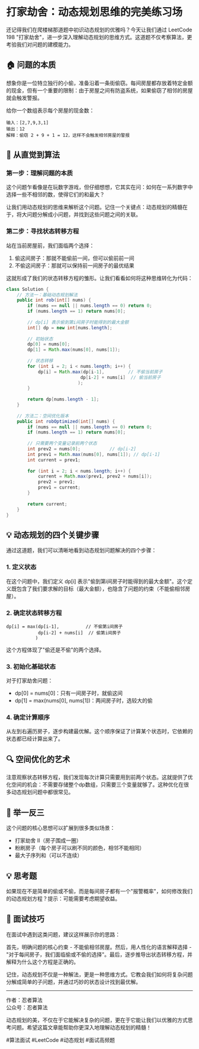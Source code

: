 # 打家劫舍：动态规划思维的完美练习场

还记得我们在爬楼梯那道题中初识动态规划的优雅吗？今天让我们通过 LeetCode 198 "打家劫舍"，进一步深入理解动态规划的思维方式。这道题不仅考察算法，更考验我们对问题的建模能力。

## 🏠 问题的本质

想象你是一位特立独行的小偷，准备沿着一条街偷窃。每间房屋都存放着特定金额的现金，但有一个重要的限制：由于房屋之间有防盗系统，如果偷窃了相邻的房屋就会触发警报。

给你一个数组表示每个房屋的现金数：

```
输入：[2,7,9,3,1]
输出：12
解释：偷窃 2 + 9 + 1 = 12，这样不会触发相邻房屋的警报
```

## 🤔 从直觉到算法

### 第一步：理解问题的本质

这个问题乍看像是在玩数字游戏，但仔细想想，它其实在问：如何在一系列数字中选择一些不相邻的数，使得它们的和最大？

让我们用动态规划的思维来解析这个问题。记住一个关键点：动态规划的精髓在于，将大问题分解成小问题，并找到这些问题之间的关联。

### 第二步：寻找状态转移方程

站在当前房屋前，我们面临两个选择：
1. 偷这间房子：那就不能偷前一间，但可以偷前前一间
2. 不偷这间房子：那就可以保持前一间房子的最优结果

这就形成了我们的状态转移方程的雏形。让我们看看如何将这种思维转化为代码：



```java
class Solution {
    // 方法一：基础动态规划解法
    public int rob(int[] nums) {
        if (nums == null || nums.length == 0) return 0;
        if (nums.length == 1) return nums[0];
        
        // dp[i] 表示偷到第i间房子时能得到的最大金额
        int[] dp = new int[nums.length];
        
        // 初始状态
        dp[0] = nums[0];
        dp[1] = Math.max(nums[0], nums[1]);
        
        // 状态转移
        for (int i = 2; i < nums.length; i++) {
            dp[i] = Math.max(dp[i-1],         // 不偷当前房子
                            dp[i-2] + nums[i]  // 偷当前房子
                           );
        }
        
        return dp[nums.length - 1];
    }
    
    // 方法二：空间优化版本
    public int robOptimized(int[] nums) {
        if (nums == null || nums.length == 0) return 0;
        if (nums.length == 1) return nums[0];
        
        // 只需要两个变量记录前两个状态
        int prev2 = nums[0];           // dp[i-2]
        int prev1 = Math.max(nums[0], nums[1]); // dp[i-1]
        int current = prev1;
        
        for (int i = 2; i < nums.length; i++) {
            current = Math.max(prev1, prev2 + nums[i]);
            prev2 = prev1;
            prev1 = current;
        }
        
        return current;
    }
}

```

## 💡 动态规划的四个关键步骤

通过这道题，我们可以清晰地看到动态规划问题解决的四个步骤：

### 1. 定义状态
在这个问题中，我们定义 dp[i] 表示"偷到第i间房子时能得到的最大金额"。这个定义既包含了我们要求解的目标（最大金额），也隐含了问题的约束（不能偷相邻房屋）。

### 2. 确定状态转移方程
```
dp[i] = max(dp[i-1],          // 不偷第i间房子
            dp[i-2] + nums[i]  // 偷第i间房子
           )
```
这个方程体现了"偷还是不偷"的两个选择。

### 3. 初始化基础状态
对于打家劫舍问题：
- dp[0] = nums[0]：只有一间房子时，就偷这间
- dp[1] = max(nums[0], nums[1])：两间房子时，选较大的偷

### 4. 确定计算顺序
从左到右遍历房子，逐步构建最优解。这个顺序保证了计算某个状态时，它依赖的状态都已经计算出来了。

## 🔍 空间优化的艺术

注意观察状态转移方程，我们发现每次计算只需要用到前两个状态。这就提供了优化空间的机会：不需要存储整个dp数组，只需要三个变量就够了。这种优化在很多动态规划问题中都很常见。

## 🎯 举一反三

这个问题的核心思想可以扩展到很多类似场景：
- 打家劫舍 II（房子围成一圈）
- 粉刷房子（每个房子可以刷不同的颜色，相邻不能相同）
- 最大子序列和（可以不连续）

## 💡 思考题

如果现在不是简单的偷或不偷，而是每间房子都有一个"报警概率"，如何修改我们的动态规划方程？提示：可能需要考虑期望收益。

## 📝 面试技巧

在面试中遇到这类问题，建议这样展示你的思路：

首先，明确问题的核心约束 - 不能偷相邻房屋。然后，用人性化的语言解释选择 - "对于每间房子，我们面临偷或不偷的选择"。最后，逐步推导出状态转移方程，并解释为什么这个方程是正确的。

记住，动态规划不仅是一种解法，更是一种思维方式。它教会我们如何将复杂问题分解成简单的子问题，并通过巧妙的状态设计找到最优解。

---
作者：忍者算法  
公众号：忍者算法

动态规划的美，不仅在于它能解决复杂的问题，更在于它能让我们以优雅的方式思考问题。希望这篇文章能帮助你更深入地理解动态规划的精髓！

#算法面试 #LeetCode #动态规划 #面试高频题